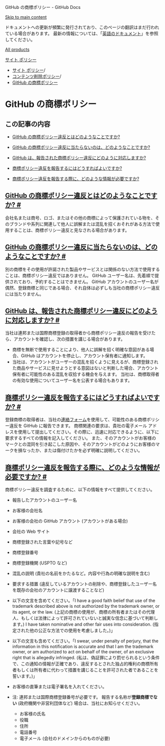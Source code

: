GitHub の商標ポリシー - GitHub Docs

[Skip to main content](#main-content)

ドキュメントへの更新が頻繁に発行されており、このページの翻訳はまだ行われている場合があります。 最新の情報については、「[英語のドキュメント](/en)」を参照してください。

[All products](/ja)

[サイト ポリシー](/ja/site-policy)

* [サイト ポリシー](/ja/site-policy)/
* [コンテンツ削除ポリシー](/ja/site-policy/content-removal-policies)/
* [GitHub の商標ポリシー](/ja/site-policy/content-removal-policies/github-trademark-policy)

GitHub の商標ポリシー
==========

この記事の内容
----------

* [GitHub の商標ポリシー違反とはどのようなことですか?](#what-is-a-github-trademark-policy-violation)

* [GitHub の商標ポリシー違反に当たらないのは、どのようなことですか?](#what-is-not-a-github-trademark-policy-violation)

* [GitHub は、報告された商標ポリシー違反にどのように対応しますか?](#how-does-github-respond-to-reported-trademark-policy-violations)

* [商標ポリシー違反を報告するにはどうすればよいですか?](#how-do-i-report-a-trademark-policy-violation)

* [商標ポリシー違反を報告する際に、どのような情報が必要ですか?](#what-information-is-required-when-reporting-trademark-policy-violations)

[GitHub の商標ポリシー違反とはどのようなことですか? #](#what-is-a-github-trademark-policy-violation)
----------

会社名または商号、ロゴ、またはその他の商標によって保護されている物を、そのブランドや系列に関連して他人に誤解または混乱を招くおそれがある方法で使用することは、商標ポリシー違反と見なされる場合があります。

[GitHub の商標ポリシー違反に当たらないのは、どのようなことですか? #](#what-is-not-a-github-trademark-policy-violation)
----------

別の商標をその使用が許諾された製品やサービスとは関係のない方法で使用することは、商標ポリシー違反ではありません。 GitHub ユーザー名は、先着順で提供されており、予約することはできません。 GitHub アカウントのユーザー名が偶然、登録商標と同じである場合、それ自体は必ずしも当社の商標ポリシー違反には当たりません。

[GitHub は、報告された商標ポリシー違反にどのように対応しますか? #](#how-does-github-respond-to-reported-trademark-policy-violations)
----------

当社は連邦または国際商標登録の取得者から商標ポリシー違反の報告を受けたら、アカウントを確認し、次の措置を講じる場合があります。

* 商標を無断で使用することにより、他人に誤解を招く明確な意図がある場合、GitHub はアカウントを停止し、アカウント保有者に通知します。
* 当社は、アカウントがユーザーの混乱を招くように見えるが、商標登録された商品やサービスに見せようとする意図はないと判断した場合、アカウント保有者に可能性のある混乱を収拾する機会を与えます。 当社は、商標取得者の有効な使用についてユーザー名を公表する場合もあります。

[商標ポリシー違反を報告するにはどうすればよいですか? #](#how-do-i-report-a-trademark-policy-violation)
----------

登録商標の取得者は、当社の[連絡フォーム](https://support.github.com/contact?tags=docs-trademark)を使用して、可能性のある商標ポリシー違反を GitHub に報告できます。 商標関連の要求は、貴社の電子メール アドレスを使用して提出してください。その際に、迅速に対応できるように、以下に要求するすべての情報を記入してください。 また、そのアカウントがお客様のマークとの混同を引き起こした原因や、そのアカウントがどのようにお客様のマークを損なったか、または傷付けたかを必ず明確に説明してください。

[商標ポリシー違反を報告する際に、どのような情報が必要ですか? #](#what-information-is-required-when-reporting-trademark-policy-violations)
----------

商標ポリシー違反を調査するために、以下の情報をすべて提供してください。

* 報告したアカウントのユーザー名

* お客様の会社名

* お客様の会社の GitHub アカウント (アカウントがある場合)

* 会社の Web サイト

* 商標登録された言葉や記号など

* 商標登録番号

* 商標登録機関 (USPTO など)

* 混乱の説明 (貴社の名前をかたるなど。内容や行為の明確な説明を含む)

* 要求する措置 (違反しているアカウントの削除や、商標登録したユーザー名を既存の会社のアカウントに譲渡することなど)

* 以下の文言を含めてください。「I have a good faith belief that use of the trademark described above is not authorized by the trademark owner, or its agent, or the law. (上記の商標の使用が、商標の所有者またはその代理人、もしくは法律によって許可されていないと誠実な信念に基づいて判断します。) I have taken nominative and other fair uses into consideration. (指定された他の公正な方法での使用を考慮しました。)」

* 以下の文言も含めてください。「I swear, under penalty of perjury, that the information in this notification is accurate and that I am the trademark owner, or am authorized to act on behalf of the owner, of an exclusive right that is allegedly infringed. (私は、偽証罪により罰せられるという条件で、この通知の情報が正確であり、違反するとされた独占的権利の商標所有者もしくは所有者に代わって措置を講じることを許可された者であることを誓います。)」

* お客様の直筆または電子署名を入れてください。

* 注: 連邦または国際商標登録番号が必要です。 報告する名称が**登録商標でない** (政府機関や非営利団体など) 場合は、当社にお知らせください。

  * お客様の氏名
  * 役職
  * 住所
  * 電話番号
  * 電子メール (会社のドメインからのものが必要)
